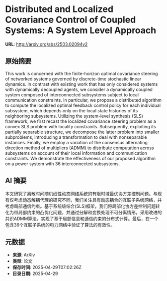 # Distributed and Localized Covariance Control of Coupled Systems: A System Level Approach

**URL**: http://arxiv.org/abs/2503.02094v2

## 原始摘要

This work is concerned with the finite-horizon optimal covariance steering of
networked systems governed by discrete-time stochastic linear dynamics. In
contrast with existing work that has only considered systems with dynamically
decoupled agents, we consider a dynamically coupled system composed of
interconnected subsystems subject to local communication constraints. In
particular, we propose a distributed algorithm to compute the localized optimal
feedback control policy for each individual subsystem, which depends only on
the local state histories of its neighboring subsystems. Utilizing the
system-level synthesis (SLS) framework, we first recast the localized
covariance steering problem as a convex SLS problem with locality constraints.
Subsequently, exploiting its partially separable structure, we decompose the
latter problem into smaller subproblems, introducing a transformation to deal
with nonseparable instances. Finally, we employ a variation of the consensus
alternating direction method of multipliers (ADMM) to distribute computation
across subsystems on account of their local information and communication
constraints. We demonstrate the effectiveness of our proposed algorithm on a
power system with 36 interconnected subsystems.


## AI 摘要

本文研究了离散时间随机线性动态网络系统的有限时域最优协方差控制问题。与现有仅考虑动态解耦代理的研究不同，我们关注具有动态耦合的互联子系统网络，并考虑局部通信约束。基于系统级综合(SLS)框架，我们将局部化协方差控制问题转化为带局部约束的凸优化问题，并通过分解和变换处理不可分离情形。采用改进的共识ADMM算法，实现了基于局部信息和通信约束的分布式计算。最后，在一个包含36个互联子系统的电力网络中验证了算法的有效性。

## 元数据

- **来源**: ArXiv
- **类型**: 论文
- **保存时间**: 2025-04-29T07:02:26Z
- **目录日期**: 2025-04-29
